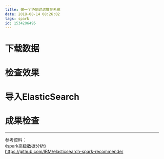 ```yaml
---
title: 做一个协同过滤推荐系统
date: 2018-08-14 08:26:02
tags: spark
id: 1534206495
---
```

# 下载数据

# 检查效果

# 导入ElasticSearch

# 成果检查

---------------------------------
参考资料：  
《spark高级数据分析》  
https://github.com/IBM/elasticsearch-spark-recommender